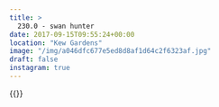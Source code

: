 ```yaml
---
title: >
  230.0 - swan hunter
date: 2017-09-15T09:55:24+00:00
location: "Kew Gardens"
image: "/img/a046dfc677e5ed8d8af1d64c2f6323af.jpg"
draft: false
instagram: true
---
```


{{<photo src="/img/a046dfc677e5ed8d8af1d64c2f6323af.jpg">}}
